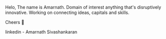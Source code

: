 
Helo, The name is Amarnath. Domain of interest anything that's disruptively innovative. 
Working on connecting ideas, capitals and skills.

Cheers 🥂 

linkedin - Amarnath Sivashankaran

<!---
Amarnath-001/Amarnath-001 is a ✨ special ✨ repository because its `README.md` (this file) appears on your GitHub profile.
You can click the Preview link to take a look at your changes.
--->
